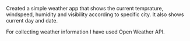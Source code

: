 Created a simple weather app that shows the current temprature, windspeed, humidity and visibility according to specific city. It also shows current day and date.

For collecting weather information I have used Open Weather API. 
